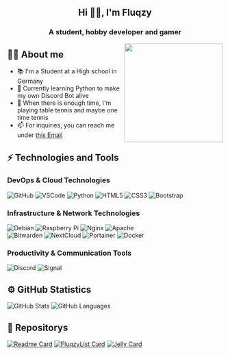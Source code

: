 <h2 align="center">Hi 👋🏻, I'm Fluqzy</h2>
<h3 align="center">A student, hobby developer and gamer</h3>
<img align='right' src="https://cdn.fluqzy.eu/attachments/650669848723/845648757974/unknown.gif" width="230">

## 👨‍💻 About me
- 📚 I'm a Student at a High school in Germany
- 🌱 Currently learning Python to make my own Discord Bot alive
- 🏓 When there is enough time, I'm playing table tennis and maybe one time tennis
- 📫 For inquiries, you can reach me under [this Email](mailto:tim@fluqzy.eu)

## ⚡ Technologies and Tools
### DevOps & Cloud Technologies
![GitHub](https://img.shields.io/badge/-GitHub-0D1117?style=flat&logo=GitHub&logoColor=white)
![VSCode](https://img.shields.io/badge/-VSCode-007ACC?style=flat&logo=visual-studio-code&logoColor=white)
![Python](https://img.shields.io/badge/-Python-FFDA49?style=flat&logo=Python&logoColor=white)
![HTML5](https://img.shields.io/badge/-HTML5-E34F26?style=flat&logo=html5&logoColor=white)
![CSS3](https://img.shields.io/badge/-CSS3-1572B6?style=flat&logo=css3&logoColor=white)
![Bootstrap](https://img.shields.io/badge/-Bootstrap-563D7C?style=flat&logo=bootstrap&logoColor=white)

### Infrastructure & Network Technologies
![Debian](https://img.shields.io/badge/-Debian-010127?style=flat&logo=Debian&logoColor=white)
![Raspberry Pi](https://img.shields.io/badge/-Raspberry%20Pi-C51A4A?style=flat&logo=Raspberry-Pi&logoColor=white)
![Nginx](https://img.shields.io/badge/-Nginx-009639?style=flat&logo=nginx&logoColor=white)
![Apache](https://img.shields.io/badge/-Apache-A22160?style=flat&logo=apache&logoColor=white)
<br>
![Bitwarden](https://img.shields.io/badge/-Bitwarden-175DDC?style=flat&logo=bitwarden&logoColor=white)
![NextCloud](https://img.shields.io/badge/-Nextcloud-0068A1?style=flat&logo=nextcloud&logoColor=white)
![Portainer](https://img.shields.io/badge/-Portainer-30426A?style=flat&logo=portainer&logoColor=white)
![Docker](https://img.shields.io/badge/-Docker-2496ED?style=flat&logo=docker&logoColor=white)

### Productivity & Communication Tools
![Discord](https://img.shields.io/badge/-Discord-5865F2?style=flat&logo=discord&logoColor=white)
![Signal](https://img.shields.io/badge/-Signal-598FF2?style=flat&logo=signal&logoColor=white)

## ⚙️ GitHub Statistics
![GitHub Stats](https://github-readme-stats.vercel.app/api?username=Fluqzy&show_icons=true&theme=tokyonight)
![GitHub Languages](https://github-readme-stats.vercel.app/api/top-langs/?username=Fluqzy&layout=compact&show_icons=true&theme=tokyonight)

## 🌮 Repositorys
[![Readme Card](https://github-readme-stats.vercel.app/api/pin/?username=Fluqzy&theme=tokyonight&repo=Fluqzy)](https://github.com/Fluqzy/Fluqzy)
[![FluqzyList Card](https://github-readme-stats.vercel.app/api/pin/?username=Fluqzy&theme=tokyonight&repo=FluqzyList)](https://github.com/Fluqzy/FluqzyList)
[![Jelly Card](https://github-readme-stats.vercel.app/api/pin/?username=Fluqzy&theme=tokyonight&repo=Jelly)](https://github.com/Fluqzy/Jelly)
